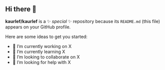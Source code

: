 ## Hi there 👋


**kaurlef/kaurlef** is a ✨ _special_ ✨ repository because its `README.md` (this file) appears on your GitHub profile.

Here are some ideas to get you started:

- 🔭 I’m currently working on X
- 🌱 I’m currently learning X
- 👯 I’m looking to collaborate on X
- 🤔 I’m looking for help with X


